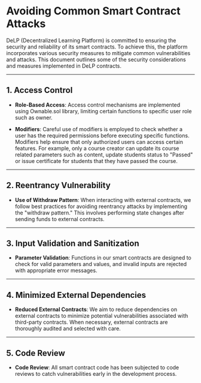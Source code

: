 # Avoiding Common Smart Contract Attacks

DeLP (Decentralized Learning Platform) is committed to ensuring the security and reliability of its smart contracts. To achieve this, the platform incorporates various security measures to mitigate common vulnerabilities and attacks. This document outlines some of the security considerations and measures implemented in DeLP contracts.

***
## 1. Access Control

- **Role-Based Access**: Access control mechanisms are implemented using Ownable.sol library, limiting certain functions to specific user role such as owner.

- **Modifiers**: Careful use of modifiers is employed to check whether a user has the required permissions before executing specific functions. Modifiers help ensure that only authorized users can access certain features. For example, only a course creator can update its course related parameters such as content, update students status to "Passed" or issue certificate for students that they have passed the course.

***
## 2. Reentrancy Vulnerability

- **Use of Withdraw Pattern**: When interacting with external contracts, we follow best practices for avoiding reentrancy attacks by implementing the "withdraw pattern." This involves performing state changes after sending funds to external contracts.

***
## 3. Input Validation and Sanitization

- **Parameter Validation**: Functions in our smart contracts are designed to check for valid parameters and values, and invalid inputs are rejected with appropriate error messages.

***
## 4. Minimized External Dependencies

- **Reduced External Contracts**: We aim to reduce dependencies on external contracts to minimize potential vulnerabilities associated with third-party contracts. When necessary, external contracts are thoroughly audited and selected with care.

***
## 5. Code Review

- **Code Review**: All smart contract code has been subjected to code reviews to catch vulnerabilities early in the development process.
